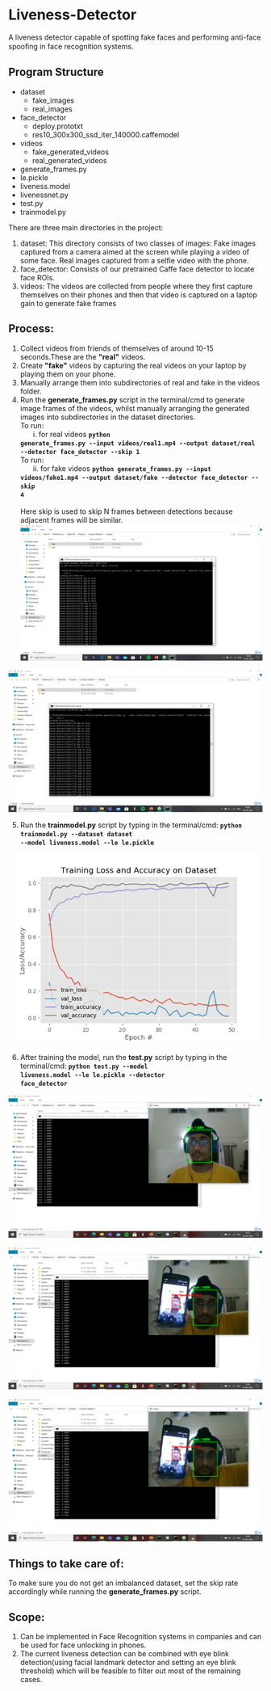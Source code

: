 # Liveness-Detector
A liveness detector capable of spotting fake faces and performing anti-face spooﬁng in face recognition systems.

## Program Structure
* dataset
  * fake_images
  * real_images
* face_detector
  * deploy.prototxt
  * res10_300x300_ssd_iter_140000.caffemodel
* videos
  * fake_generated_videos
  * real_generated_videos
* generate_frames.py
* le.pickle
* liveness.model
* livenessnet.py
* test.py
* trainmodel.py

There are three main directories in the project:
1. dataset: This directory consists of two classes of images:
        Fake images captured from a camera aimed at the screen while playing a video of some face.
        Real images captured from a selfie video with the phone.
2. face_detector: Consists of our pretrained Caffe face detector to locate face ROIs.
3. videos: The videos are collected from people where they first capture themselves on their phones and then that video is captured on a laptop gain to generate fake frames

## Process:
1. Collect videos from friends of themselves of around 10-15 seconds.These are the <strong>"real"</strong> videos.
2. Create <strong>"fake"</strong> videos by capturing the real videos on your laptop by playing them on your phone.
3. Manually arrange them into subdirectories of real and fake in the videos folder.
4. Run the <strong>generate_frames.py</strong> script in the terminal/cmd to generate image frames of the videos, whilst manually arranging the generated images into subdirectories in the dataset directories.
   <br>To run: <br>&ensp;&ensp;&ensp; i. for real videos <strong><code>python generate_frames.py --input videos/real1.mp4 --output dataset/real --detector face_detector --skip 1</code></strong>
   <br>To run: <br>&ensp;&ensp;&ensp; ii. for fake videos <strong><code>python generate_frames.py --input videos/fake1.mp4 --output dataset/fake --detector face_detector --skip 4</code></strong>
   <br><br> Here skip is used to skip N frames between detections because adjacent frames will be similar.
![Generate_frames1](images/Generate_frames1.jpg)

![Generate_frames2](images/Generate_frames2.jpg)

5. Run the <strong>trainmodel.py</strong> script by typing in the terminal/cmd: <strong><code>python trainmodel.py --dataset dataset --model liveness.model --le le.pickle</code></strong>

![plot](images/plot.jpg)

6. After training the model, run the <strong>test.py</strong> script by typing in the terminal/cmd: <strong><code>python test.py --model liveness.model --le le.pickle --detector face_detector</code></strong>

![train1](images/train1.jpg)

![train2](images/train2.jpg)

![train3](images/train3.jpg)

## Things to take care of:
To make sure you do not get an imbalanced dataset, set the skip rate accordingly while running the <strong>generate_frames.py</strong> script.

## Scope:
1. Can be implemented in Face Recognition systems in companies and can be used for face unlocking in phones.
2. The current liveness detection can be combined with eye blink detection(using facial landmark detector and setting an eye blink threshold) which will be feasible to filter out most of the remaining cases.

